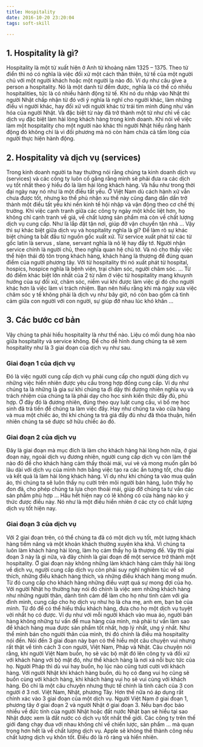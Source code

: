 ```yaml
---
title: Hospitality
date: 2016-10-20 23:20:04
tags: soft-skill

---
```

## 1. Hospitality là gì?
Hospitality là một từ xuất hiện ở Anh từ khoảng năm 1325 – 1375. Theo từ điển thì nó có nghĩa là việc đối xử một cách thân thiện, tử tế của một người chủ với một người khách hoặc một người lạ nào đó. Ví dụ như câu give a person a hospitality. Nó là một danh từ đếm được, nghĩa là có thể có nhiều hospitalities, tức là có nhiều hành động tử tế. Khi nó du nhập vào Nhật thì người Nhật chấp nhận từ đó với ý nghĩa là nghĩ cho người khác, làm những điều vì người khác, hay đối xử với người khác từ trái tim mình đúng như văn hóa của người Nhật. Và đặc biệt từ này đã trở thành một từ như chỉ về các dịch vụ đặc biệt làm hài lòng khách hàng trong kinh doanh. Khi nói về việc làm một hospitality cho một người nào khác thì người Nhật hiểu rằng hành động đó không chỉ là vì đối phương mà nó còn hàm chứa cả tấm lòng của người thực hiện hành động.


## 2. Hospitality và dịch vụ (services)
Trong kinh doanh người ta hay thường nói rằng chúng ta kinh doanh dịch vụ (services) và các công ty luôn cố gắng rằng mình sẽ phải đưa ra các dịch vụ tốt nhất theo ý hiểu đó là làm hài lòng khách hàng. Và hầu như trong thời đại ngày nay nó như là một điều tất yếu. Ở Việt Nam dù cách hành xử vẫn chưa được tốt, nhưng ko thể phủ nhận xu thế này cũng đang dần dần trở thành một điều tất yếu khi nền kinh tế hội nhập và vận động theo cơ chế thị trường. Khi việc cạnh tranh giữa các công ty ngày một khốc liệt hơn, họ không chỉ cạnh tranh về giá, về chất lượng sản phẩm mà còn về chất lượng dịch vụ cung cấp. Như là lắp đặt tận nơi, giúp đỡ vận chuyển tận nhà …
Vậy thì sự khác biệt giữa dịch vụ và hospitality nghĩa là gì? Để làm rõ sự khác biệt chúng ta bắt đầu từ nguồn gốc xuất xứ. Từ service xuất phát từ các từ gốc latin là servus , slane, servant nghĩa là nô lệ hay đầy tớ. Người nhận service chính là người chủ, theo nghĩa quan hệ chủ tớ. Và nó cho thấy việc thể hiện thái độ tôn trọng khách hàng, khách hàng là thượng đế đúng quan điểm của người phương tây. Với từ hospitality thì nó xuất phát từ hospital, hospics, hospice nghĩa là bệnh viện, trại chăm sóc, người chăm sóc. … Từ đó điểm khác biệt lớn nhất của 2 từ nằm ở việc từ hospitality mang khuynh hướng của sự đối xử, chăm sóc, niềm vui khi được làm việc gì đó cho người khác hơn là việc làm vì trách nhiệm. Bạn nên hiểu rằng khi mà ngày xưa việc chăm sóc y tế không phải là dịch vụ như bây giờ, nó còn bao gồm cả tình cảm giữa con người với con người, sự giúp đỡ nhau lúc khó khăn …
## 3. Các bước cơ bản
Vậy chúng ta phải hiểu hospitality là như thế nào. Liệu có mối dung hòa nào giữa hospitality và service không. Để cho dễ hình dung chúng ta sẽ xem hospitality như là 3 giai đoạn của dịch vụ như sau.
### Giai đoạn 1 của dịch vụ
Đó là việc người cung cấp dịch vụ phải cung cấp cho người dùng dịch vụ những việc hiển nhiên được yêu cầu trong hợp đồng cung cấp. Ví dụ như chúng ta là những là gia sư khi chúng ta đi dậy thì đương nhiên nghĩa vụ và trách nhiệm của chúng ta là phải dạy cho học sinh kiến thức đầy đủ, phù hợp. Ở đây đó là đương nhiên, đúng theo quy luật cung cầu, vì bố mẹ học sinh đã trả tiền để chúng ta làm việc đấy. Hay như chúng ta vào cửa hàng và mua một chiếc áo, thì khi chúng ta trả giá đầy đủ như đã thỏa thuận, hiển nhiên chúng ta sẽ được sở hữu chiếc áo đó.
### Giai đoạn 2 của dịch vụ
Đây là giai đoạn mà mục đích là làm cho khách hàng hài lòng hơn nữa, ở giai đoạn này, ngoài dịch vụ đương nhiên, người cung cấp dịch vụ còn làm thế nào đó để cho khách hàng cảm thấy thoải mái, vui vẻ và mong muốn gắn bó lâu dài với dịch vụ của mình hơn bằng việc tạo ra các ấn tượng tốt, chu đáo và kết quả là làm hài lòng khách hàng. Ví dụ như khi chúng ta vào mua quần áo, thì chúng ta sẽ luôn thấy nụ cười trên môi người bán hàng, luôn thấy họ đon đả, cho phép chúng ta lựa chọn thoải mái, giúp đỡ chúng ta tư vấn các sản phẩm phù hợp … Hầu hết hiện nay có lẽ không có cửa hàng nào ko ý thức được điều này. Nó như là một điều hiển nhiên ở các cty có chất lượng dịch vụ tốt hiện nay.
### Giai đoạn 3 của dịch vụ
Với 2 giai đoạn trên, có thể chúng ta đã có một dịch vụ tốt, một lượng khách hàng tiềm năng và một khoản khách thường xuyên kha khá. Vì chúng ta luôn làm khách hàng hài lòng, làm họ cảm thấy họ là thượng đế. Vậy thì giai đoạn 3 này là gì nữa, và đây chính là giai đoạn để một service trở thành một hospitality. Ở giai đoạn này không những làm khách hàng cảm thấy hài lòng về dịch vụ, người cung cấp dịch vụ còn phải suy nghĩ nghiêm túc về sở thích, những điều khách hàng thích, và những điều khách hàng mong muốn. Từ đó cung cấp cho khách hàng những điều vượt quá sự mong đợi của họ. Với người Nhật họ thường hay nói đó chính là việc xem những khách hàng như những người thân, dành tình cảm để làm cho họ như tình cảm với gia đình mình, cung cấp cho họ dịch vụ như họ là cha mẹ, anh em, bạn bè của mình. Từ đó để có thể hiểu thấu khách hàng, đưa cho họ một dịch vụ tuyệt vời nhất họ có được. Ví dụ như với mỗi người khách vào mua áo, người bán hàng không những tư vấn để mua hàng của mình, mà phải tư vấn làm sao để khách hàng mua được sản phẩm tốt nhất, hợp lý nhất, ưng ý nhất. Như thể mình bán cho người thân của mình, thì đó chính là điều mà hospitality nói đến.
Nói đến 3 giai đoạn này bạn có thể hiểu một câu chuyện vui nhưng rất thật về tính cách 3 con người, Việt Nam, Pháp và Nhật. Câu chuyện nói rằng, khi người Việt Nam buồn, họ sẽ vác bộ mặt đó lên công ty và đối xử với khách hàng với bộ mặt đó, như thể khách hàng là nơi xả nỗi bực tức của họ. Người Pháp thì dù vui hay buồn, họ lúc nào cũng tươi cười với khách hàng. Với người Nhật khi khách hàng buồn, dù họ có đang vui họ cũng sẽ buồn cùng với khách hàng, khi khách hàng vui họ sẽ vui cùng với khách hàng. Đó chỉ là một câu chuyện nhưng thực tế chính là tính cách của 3 con người ở 3 nơi. Việt Nam, Nhật, phương Tây. Hơn thế nữa nó áp dụng rất chính xác vào 3 giai đoạn của một dịch vụ. Người Việt Nam ở giai đoạn 1, phương tây ở giai đoạn 2 và người Nhật ở giai đoạn 3. Nếu bạn đọc báo nhiều về đức tính của người Nhật hoặc đất nước Nhật bạn sẽ hiểu tại sao Nhật được xem là đất nước có dịch vụ tốt nhất thế giới.
Các công ty trên thế giới đang chạy đua với nhau không chỉ về chiến lược, sản phẩm … mà quan trọng hơn hết là về chất lượng dịch vụ. Apple sẽ không thể thành công nếu chất lượng dịch vụ khôn tốt. Điều đó là rõ ràng và hiển nhiên.
